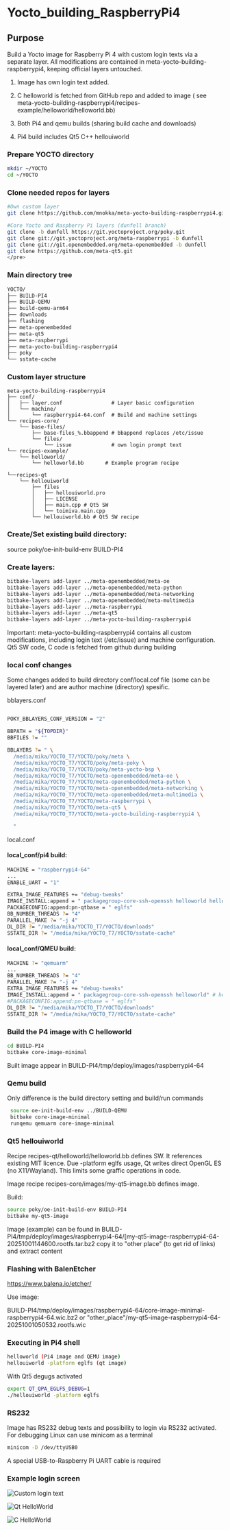 # Yocto_building_RaspberryPi4

## Purpose

Build a Yocto image for Raspberry Pi 4 with custom login texts via a separate layer. All modifications are contained in meta-yocto-building-raspberrypi4, keeping official layers untouched. 

1) Image has own login text added.

2) C helloworld is fetched from GitHub repo and added to image ( see meta-yocto-building-raspberrypi4/recipes-example/helloworld/helloworld.bb)

3) Both Pi4 and qemu builds (sharing build cache and downloads) 

4) Pi4 build includes Qt5 C++ hellouiworld

### Prepare YOCTO directory

```bash
mkdir ~/YOCTO
cd ~/YOCTO
```


### Clone needed repos for layers

```bash
#Own custom layer
git clone https://github.com/mnokka/meta-yocto-building-raspberrypi4.git

#Core Yocto and Raspberry Pi layers (dunfell branch) 
git clone -b dunfell https://git.yoctoproject.org/poky.git
git clone git://git.yoctoproject.org/meta-raspberrypi -b dunfell
git clone git://git.openembedded.org/meta-openembedded -b dunfell
git clone https://github.com/meta-qt5.git
</pre>
```


### Main directory tree

```bash 
YOCTO/
├── BUILD-PI4
├── BUILD-QEMU
├── build-qemu-arm64
├── downloads
├── flashing
├── meta-openembedded
├── meta-qt5
├── meta-raspberrypi
├── meta-yocto-building-raspberrypi4
├── poky
└── sstate-cache
```



### Custom layer structure

```
meta-yocto-building-raspberrypi4
├── conf/
│   ├── layer.conf                # Layer basic configuration
│   └── machine/
│       └── raspberrypi4-64.conf  # Build and machine settings
└── recipes-core/
    └── base-files/
        ├── base-files_%.bbappend # bbappend replaces /etc/issue
        └── files/
            └── issue             # own login prompt text
└── recipes-example/
    └── helloworld/
        └── helloworld.bb       # Example program recipe

└──recipes-qt
    └── hellouiworld
        ├── files
        │   ├── hellouiworld.pro
        │   ├── LICENSE
        │   ├── main.cpp # Qt5 SW
        │   └── toimiva.main.cpp 
        └── hellouiworld.bb # Qt5 SW recipe

```


### Create/Set existing build directory:

source poky/oe-init-build-env BUILD-PI4

### Create layers:

```bash
bitbake-layers add-layer ../meta-openembedded/meta-oe
bitbake-layers add-layer ../meta-openembedded/meta-python
bitbake-layers add-layer ../meta-openembedded/meta-networking
bitbake-layers add-layer ../meta-openembedded/meta-multimedia
bitbake-layers add-layer ../meta-raspberrypi
bitbake-layers add-layer ../meta-qt5
bitbake-layers add-layer ../meta-yocto-building-raspberrypi4
```

Important: meta-yocto-building-raspberrypi4 contains all custom modifications, including login text (/etc/issue) and machine configuration. Qt5 SW code, C code is fetched from github during building


### local conf changes

Some changes added to build directory conf/local.cof file (some can be layered later)
and are author machine (directory) spesific.

bblayers.conf

```bash

POKY_BBLAYERS_CONF_VERSION = "2"

BBPATH = "${TOPDIR}"
BBFILES ?= ""

BBLAYERS ?= " \
  /media/mika/YOCTO_T7/YOCTO/poky/meta \
  /media/mika/YOCTO_T7/YOCTO/poky/meta-poky \
  /media/mika/YOCTO_T7/YOCTO/poky/meta-yocto-bsp \
  /media/mika/YOCTO_T7/YOCTO/meta-openembedded/meta-oe \
  /media/mika/YOCTO_T7/YOCTO/meta-openembedded/meta-python \
  /media/mika/YOCTO_T7/YOCTO/meta-openembedded/meta-networking \
  /media/mika/YOCTO_T7/YOCTO/meta-openembedded/meta-multimedia \
  /media/mika/YOCTO_T7/YOCTO/meta-raspberrypi \
  /media/mika/YOCTO_T7/YOCTO/meta-qt5 \
  /media/mika/YOCTO_T7/YOCTO/meta-yocto-building-raspberrypi4 \

  "
```

local.conf

#### local_conf/pi4 build:

```bash
MACHINE = "raspberrypi4-64"
...
ENABLE_UART = "1"

EXTRA_IMAGE_FEATURES += "debug-tweaks"
IMAGE_INSTALL:append = " packagegroup-core-ssh-openssh helloworld hellouiworld"
PACKAGECONFIG:append:pn-qtbase = " eglfs"
BB_NUMBER_THREADS ?= "4"      
PARALLEL_MAKE ?= "-j 4"
DL_DIR ?= "/media/mika/YOCTO_T7/YOCTO/downloads"
SSTATE_DIR ?= "/media/mika/YOCTO_T7/YOCTO/sstate-cache"
```

#### local_conf/QMEU build:

```bash
MACHINE ?= "qemuarm"
...
BB_NUMBER_THREADS ?= "4"
PARALLEL_MAKE ?= "-j 4"
EXTRA_IMAGE_FEATURES += "debug-tweaks"
IMAGE_INSTALL:append = " packagegroup-core-ssh-openssh helloworld" # hellouiworld"
#PACKAGECONFIG:append:pn-qtbase = " eglfs"
DL_DIR ?= "/media/mika/YOCTO_T7/YOCTO/downloads"
SSTATE_DIR ?= "/media/mika/YOCTO_T7/YOCTO/sstate-cache"
```

### Build the P4 image with C helloworld

```bash
cd BUILD-PI4
bitbake core-image-minimal 
```

Built image appear in BUILD-PI4/tmp/deploy/images/raspberrypi4-64


### Qemu build

 Only difference is the build directory setting and build/run commands

```bash
 source oe-init-build-env ../BUILD-QEMU
 bitbake core-image-minimal
 runqemu qemuarm core-image-minimal
```

### Qt5 hellouiworld 

Recipe recipes-qt/helloworld/helloworld.bb defines SW.
It references existing MIT licence. Due -platform eglfs usage, Qt writes direct OpenGL ES
(no X11/Wayland). This limits some graffic operations in code.

Image recipe recipes-core/images/my-qt5-image.bb defines image.

Build: 

```bash
source poky/oe-init-build-env BUILD-PI4
bitbake my-qt5-image 
```

Image (example) can be found in BUILD-PI4/tmp/deploy/images/raspberrypi4-64/[my-qt5-image-raspberrypi4-64-20251001144600.rootfs.tar.bz2
copy it to "other place" (to get rid of links) and extract content

### Flashing with BalenEtcher


https://www.balena.io/etcher/

Use image:

BUILD-PI4/tmp/deploy/images/raspberrypi4-64/core-image-minimal-raspberrypi4-64.wic.bz2
or
"other_place"/my-qt5-image-raspberrypi4-64-20251001050532.rootfs.wic


### Executing in Pi4 shell

```bash
helloworld (Pi4 image and QEMU image)
hellouiworld -platform eglfs (qt image)
```

With Qt5 degugs activated

```bash
export QT_QPA_EGLFS_DEBUG=1
./hellouiworld -platform eglfs
```

### RS232

Image has RS232 debug texts and possibility to login via RS232 activated. For debugging Linux can use minicom as a terminal

```bash
minicom -D /dev/ttyUSB0
```

A special USB-to-Raspberry Pi UART cable is required



### Example login screen

![Custom login text](images/login.jpg)

![Qt HelloWorld](images/helloqt.jpg)

![C HelloWorld](images/helloc.png)
